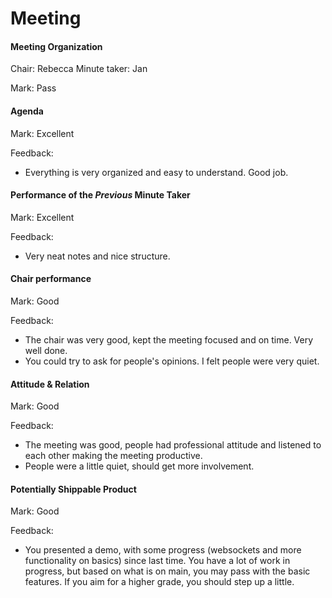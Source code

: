 # Meeting

#### Meeting Organization


Chair: Rebecca
Minute taker: Jan

Mark: Pass


#### Agenda 

Mark: Excellent

Feedback:

- Everything is very organized and easy to understand. Good job.


#### Performance of the *Previous* Minute Taker

Mark: Excellent

Feedback:
- Very neat notes and nice structure.


#### Chair performance

Mark: Good

Feedback:
- The chair was very good, kept the meeting focused and on time. Very well done.
- You could try to ask for people's opinions. I felt people were very quiet.

#### Attitude & Relation

Mark: Good

Feedback:

- The meeting was good, people had professional attitude and listened to each other making the meeting productive. 
- People were a little quiet, should get more involvement.


#### Potentially Shippable Product

Mark: Good

Feedback:

- You presented a demo, with some progress (websockets and more functionality on basics) since last time. You have a lot of work in progress, but based on what is on main, you may pass with the basic features. If you aim for a higher grade, you should step up a little.




